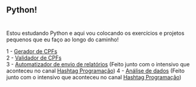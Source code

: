 ## Python!
#

Estou estudando Python e aqui vou colocando os exercícios e projetos pequenos que eu faço ao longo do caminho! 

1 - [Gerador de CPFs](https://github.com/marianafurriel/PythonCodes/blob/main/gerador_de_cpf.py)<br>
2 - [Validador de CPFs](https://github.com/marianafurriel/PythonCodes/blob/main/validador_de_cpf.py)<br>
3 - [Automatizador de envio de relatórios](https://github.com/marianafurriel/PythonCodes/tree/main/Automatizador%20de%20envio%20de%20relatórios) (Feito junto com o intensivo que aconteceu no canal [Hashtag Programação](https://www.youtube.com/@HashtagProgramacao))
4 - [Análise de dados](https://github.com/marianafurriel/PythonCodes/tree/main/Analise%20de%20dados) (Feito junto com o intensivo que aconteceu no canal [Hashtag Programação](https://www.youtube.com/@HashtagProgramacao))


